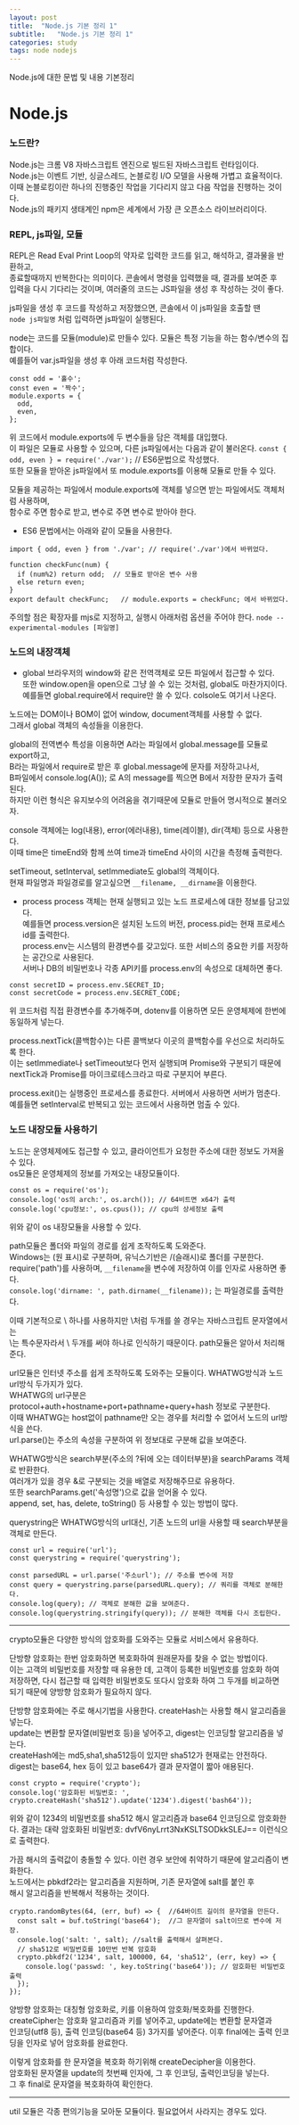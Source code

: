 ```yaml
---
layout: post
title:  "Node.js 기본 정리 1"
subtitle:   "Node.js 기본 정리 1"
categories: study
tags: node nodejs
---
```


Node.js에 대한 문법 및 내용 기본정리

# Node.js

### 노드란?

Node.js는 크롬 V8 자바스크립트 엔진으로 빌드된 자바스크립트 런타임이다.  
Node.js는 이벤트 기반, 싱글스레드, 논블로킹 I/O 모델을 사용해 가볍고 효율적이다.  
이때 논블로킹이란 하나의 진행중인 작업을 기다리지 않고 다음 작업을 진행하는 것이다.  
Node.js의 패키지 생태계인 npm은 세계에서 가장 큰 오픈소스 라이브러리이다.  

### REPL, js파일, 모듈

REPL은 Read Eval Print Loop의 약자로 입력한 코드를 읽고, 해석하고, 결과물을 반환하고,  
종료할때까지 반복한다는 의미이다. 콘솔에서 명령을 입력했을 때, 결과를 보여준 후  
입력을 다시 기다리는 것이며, 여러줄의 코드는 JS파일을 생성 후 작성하는 것이 좋다.

js파일을 생성 후 코드를 작성하고 저장했으면, 콘솔에서 이 js파일을 호출할 땐  
`node js파일명` 처럼 입력하면 js파일이 실행된다.  

node는 코드를 모듈(module)로 만들수 있다. 모듈은 특정 기능을 하는 함수/변수의 집합이다.  
예를들어 var.js파일을 생성 후 아래 코드처럼 작성한다.
~~~
const odd = '홀수';
const even = '짝수';
module.exports = {
  odd,
  even,
};
~~~
위 코드에서 module.exports에 두 변수들을 담은 객체를 대입했다.  
이 파일은 모듈로 사용할 수 있으며, 다른 js파일에서는 다음과 같이 불러온다.
`const { odd, even } = require('./var');` // ES6문법으로 작성했다.  
또한 모듈을 받아온 js파일에서 또 module.exports를 이용해 모듈로 만들 수 있다.  

모듈을 제공하는 파일에서 module.exports에 객체를 넣으면 받는 파일에서도 객체처럼 사용하며,  
함수로 주면 함수로 받고, 변수로 주면 변수로 받아야 한다.  

* ES6 문법에서는 아래와 같이 모듈을 사용한다.
~~~
import { odd, even } from './var'; // require('./var')에서 바뀌었다.

function checkFunc(num) {
  if (num%2) return odd;  // 모듈로 받아온 변수 사용
  else return even;
}
export default checkFunc;   // module.exports = checkFunc; 에서 바뀌었다.
~~~
주의할 점은 확장자를 mjs로 지정하고, 실행시 아래처럼 옵션을 주어야 한다.
`node --experimental-modules [파일명]`  

### 노드의 내장객체

* global
브라우저의 window와 같은 전역객체로 모든 파일에서 접근할 수 있다.  
또한 window.open을 open으로 그냥 쓸 수 있는 것처럼, global도 마찬가지이다.  
예를들면 global.require에서 require만 쓸 수 있다. colsole도 여기서 나온다.  

노드에는 DOM이나 BOM이 없어 window, document객체를 사용할 수 없다.  
그래서 global 객체의 속성들을 이용한다.  

global의 전역변수 특성을 이용하면 A라는 파일에서 global.message를 모듈로 export하고,  
B라는 파일에서 require로 받은 후 global.message에 문자를 저장하고나서,  
B파일에서 console.log(A()); 로 A의 message를 찍으면 B에서 저장한 문자가 출력된다.  
하지만 이런 형식은 유지보수의 어려움을 겪기때문에 모듈로 만들어 명시적으로 불러오자.  

console 객체에는 log(내용), error(에러내용), time(레이블), dir(객체) 등으로 사용한다.  
이때 time은 timeEnd와 함께 쓰여 time과 timeEnd 사이의 시간을 측정해 출력한다.  

setTimeout, setInterval, setImmediate도 global의 객체이다.  
현재 파일명과 파일경로를 알고싶으면 `__filename, __dirname`을 이용한다.  

* process
process 객체는 현재 실행되고 있는 노드 프로세스에 대한 정보를 담고있다.  
예를들면 process.version은 설치된 노드의 버전, process.pid는 현재 프로세스 id를 출력한다.  
process.env는 시스템의 환경변수를 갖고있다. 또한 서비스의 중요한 키를 저장하는 공간으로 사용된다.  
서버나 DB의 비밀번호나 각종 API키를 process.env의 속성으로 대체하면 좋다.  
~~~
const secretID = process.env.SECRET_ID;
const secretCode = process.env.SECRET_CODE;
~~~
위 코드처럼 직접 환경변수를 추가해주며, dotenv를 이용하면 모든 운영체제에 한번에 동일하게 넣는다.  

process.nextTick(콜백함수)는 다른 콜백보다 이곳의 콜백함수를 우선으로 처리하도록 한다.  
이는 setImmediate나 setTimeout보다 먼저 실행되며 Promise와 구분되기 때문에  
nextTick과 Promise를 마이크로테스크라고 따로 구분지어 부른다.  

process.exit()는 실행중인 프로세스를 종료한다. 서버에서 사용하면 서버가 멈춘다.  
예를들면 setInterval로 반복되고 있는 코드에서 사용하면 멈출 수 있다.  

### 노드 내장모듈 사용하기

노드는 운영체제에도 접근할 수 있고, 클라이언트가 요청한 주소에 대한 정보도 가져올 수 있다.  
os모듈은 운영체제의 정보를 가져오는 내장모듈이다.  
~~~
const os = require('os');
console.log('os의 arch:', os.arch()); // 64비트면 x64가 출력
console.log('cpu정보:', os.cpus()); // cpu의 상세정보 출력
~~~
위와 같이 os 내장모듈을 사용할 수 있다.

path모듈은 폴더와 파일의 경로를 쉽게 조작하도록 도와준다.  
Windows는 \(원 표시)로 구분하며, 유닉스기반은 /(슬래시)로 폴더를 구분한다.  
require('path')를 사용하며, `__filename`을 변수에 저장하여 이를 인자로 사용하면 좋다.  
`console.log('dirname: ', path.dirname(__filename));` 는 파일경로를 출력한다.  

이때 기본적으로 \ 하나를 사용하지만 \\처럼 두개를 쓸 경우는 자바스크립트 문자열에서는  
\는 특수문자라서 \\ 두개를 써야 하나로 인식하기 때문이다. path모듈은 알아서 처리해준다.  

url모듈은 인터넷 주소를 쉽게 조작하도록 도와주는 모듈이다. WHATWG방식과 노드 url방식 두가지가 있다.  
WHATWG의 url구분은 protocol+auth+hostname+port+pathname+query+hash 정보로 구분한다.  
이때 WHATWG는 host없이 pathname만 오는 경우를 처리할 수 없어서 노드의 url방식을 쓴다.  
url.parse()는 주소의 속성을 구분하여 위 정보대로 구분해 값을 보여준다.  

WHATWG방식은 search부분(주소의 ?뒤에 오는 데이터부분)을 searchParams 객체로 반환한다.  
여러개가 있을 경우 &로 구분되는 것을 배열로 저장해주므로 유용하다.  
또한 searchParams.get('속성명')으로 값을 얻어올 수 있다.  
append, set, has, delete, toString() 등 사용할 수 있는 방법이 많다.  

querystring은 WHATWG방식의 url대신, 기존 노드의 url을 사용할 때 search부분을 객체로 만든다.  
~~~
const url = require('url');
const querystring = require('querystring');

const parsedURL = url.parse('주소url'); // 주소를 변수에 저장
const query = querystring.parse(parsedURL.query); // 쿼리를 객체로 분해한다.
console.log(query); // 객체로 분해한 값을 보여준다.
console.log(querystring.stringify(query)); // 분해한 객체를 다시 조립한다.
~~~

---

crypto모듈은 다양한 방식의 암호화를 도와주는 모듈로 서비스에서 유용하다.  

단방향 암호화는 한번 암호화하면 복호화하여 원래문자를 찾을 수 없는 방법이다.  
이는 고객의 비밀번호를 저장할 때 유용한 데, 고객이 등록한 비밀번호를 암호화 하여  
저장하면, 다시 접근할 때 입력한 비밀번호도 또다시 암호화 하여 그 두개를 비교하면  
되기 때문에 양방향 암호화가 필요하지 않다.  

단방향 암호화에는 주로 해시기법을 사용한다. createHash는 사용할 해시 알고리즘을 넣는다.  
update는 변환할 문자열(비밀번호 등)을 넣어주고, digest는 인코딩할 알고리즘을 넣는다.  
createHash에는 md5,sha1,sha512등이 있지만 sha512가 현재로는 안전하다.  
digest는 base64, hex 등이 있고 base64가 결과 문자열이 짧아 애용된다.  
~~~
const crypto = require('crypto');
console.log('암호화된 비밀번호: ', crypto.createHash('sha512').update('1234').digest('bash64'));
~~~
위와 같이 1234의 비밀번호를 sha512 해시 알고리즘과 base64 인코딩으로 암호화한다.
결과는 대략 암호화된 비밀번호: dvfV6nyLrrt3NxKSLTSODkkSLEJ== 이런식으로 출력한다.

가끔 해시의 출력값이 충돌할 수 있다. 이런 경우 보안에 취약하기 때문에 알고리즘이 변화한다.  
노드에서는 pbkdf2라는 알고리즘을 지원하며, 기존 문자열에 salt를 붙인 후  
해시 알고리즘을 반복해서 적용하는 것이다.  
~~~
crypto.randomBytes(64, (err, buf) => {  //64바이트 길이의 문자열을 만든다.
  const salt = buf.toString('base64');  //그 문자열이 salt이므로 변수에 저장.
  console.log('salt: ', salt); //salt를 출력해서 살펴본다.
  // sha512로 비밀번호를 10만번 반복 암호화
  crypto.pbkdf2('1234', salt, 100000, 64, 'sha512', (err, key) => {
    console.log('passwd: ', key.toString('base64')); // 암호화된 비밀번호 출력
  });
});
~~~

양방향 암호화는 대칭형 암호화로, 키를 이용하여 암호화/복호화를 진행한다.  
createCipher는 암호화 알고리즘과 키를 넣어주고, update에는 변환할 문자열과  
인코딩(utf8 등), 출력 인코딩(base64 등) 3가지를 넣어준다.
이후 final에는 출력 인코딩을 인자로 넣어 암호화를 완료한다.

이렇게 암호화를 한 문자열을 복호화 하기위해 createDecipher을 이용한다.  
암호화된 문자열을 update의 첫번째 인자에, 그 후 인코딩, 출력인코딩을 넣는다.  
그 후 final로 문자열을 복호화하여 확인한다.

---

util 모듈은 각종 편의기능을 모아둔 모듈이다. 필요없어서 사라지는 경우도 있다.  
